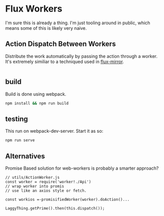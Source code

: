 # Flux Workers

I'm sure this is already a thing. I'm just tooling around in public, which means
some of this is likely very naive.

## Action Dispatch Between Workers

Distribute the work automatically by passing the action through a worker. It's
extremely similiar to a techniqued used in [flux-mirror](https://github.com/pstoica/flux-mirror).

```
```

## build

Build is done using webpack.

```sh
npm install && npm run build
```

## testing

This run on webpack-dev-server. Start it as so:

```sh
npm run serve
```

## Alternatives

Promise Based solution for web-workers is probably a smarter approach?

```
// utils/ActionWorker.js
const worker = require('worker!./Api')
// wrap worker into promis
// use like an axios style or fetch.

const workios =-promisifiedWorker(worker).doAction()...

```

```
LaggyThing.getPrime().then(this.dispatch());
```
